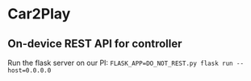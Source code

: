 # Car2Play

## On-device REST API for controller
Run the flask server on our PI:
`FLASK_APP=DO_NOT_REST.py flask run --host=0.0.0.0`
